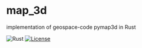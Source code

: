 # map_3d
implementation of geospace-code pymap3d in Rust

![Rust](https://github.com/gberrante/map_3d/workflows/Rust/badge.svg)
[![License](https://img.shields.io/badge/License-Apache%202.0-blue.svg)](https://opensource.org/licenses/Apache-2.0)
